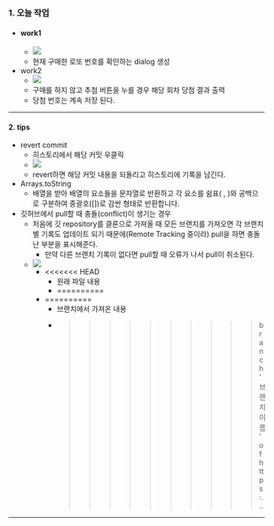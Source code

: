 ### 1. 오늘 작업
- #### work1
	 - ![](image/0802%20work1.jpg)
	 - 현재 구매한 로또 번호를 확인하는 dialog 생성
- work2
	- ![](image/0802%20work2.jpg)
	- 구매를 하지 않고 추첨 버튼을 누를 경우 해당 회차 당첨 결과 출력
	- 당첨 번호는 계속 저장 된다.

---
#### 2. tips
- revert commit
	- 히스토리에서 해당 커밋 우클릭
	- ![](image/revert%20commit.jpg)
	- revert하면 해당 커밋 내용을 되돌리고 히스토리에 기록을 남긴다.
- Arrays.toString
	- 배열을 받아 배열의 요소들을 문자열로 반환하고 각 요소를 쉼표( , )와 공백으로 구분하여 중괄호(\[])로 감싼 형태로 반환합니다.
- 깃허브에서 pull할 때 충돌(conflict)이 생기는 경우
	- 처음에 깃 repository를 클론으로 가져올 때 모든 브랜치를 가져오면 각 브랜치별 기록도 업데이트 되기 때문에(Remote Tracking 중이라) pull을 하면 충돌난 부분을 표시해준다.
		- 만약 다른 브랜치 기록이 없다면 pull할 때 오류가 나서 pull이 취소된다.
	- ![](image/conflict.jpg)
		- <<<<<<< HEAD  
			- 원래 파일 내용
			- ========== 
		- ========== 
			- 브랜치에서 가져온 내용
			- >>>>>>>>>> branch '브랜치이름' of https:... 

---
